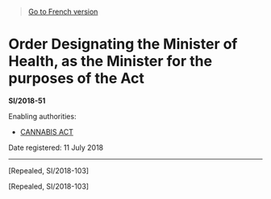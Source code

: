 > [Go to French version](/fr/Règlements/Textes%20réglementaires/2018/51.md)

# Order Designating the Minister of Health, as the Minister for the purposes of the Act

**SI/2018-51**

Enabling authorities: 
- [CANNABIS ACT](/en/Acts/Statutes%20of%20Canada/2018/c.%2016.md)

Date registered: 11 July 2018

----------


[Repealed, SI/2018-103]

[Repealed, SI/2018-103]



